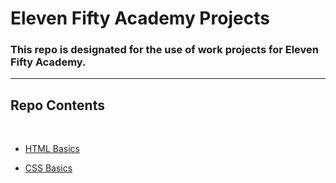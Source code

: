 # Eleven Fifty Academy Projects

<h3>This repo is designated for the use of work projects for Eleven Fifty Academy.</h3>
<hr>

## Repo Contents
<br/>

* [HTML Basics](#1-HTML-Basics)
 
* [CSS Basics](#2-CSS-Basics)
